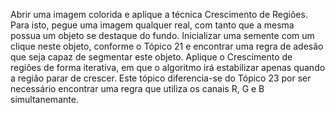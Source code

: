 Abrir uma imagem colorida e aplique a técnica Crescimento de Regiões. Para isto, pegue uma imagem qualquer real, com tanto que a mesma possua um objeto se destaque do fundo. Inicializar uma semente com um clique neste objeto, conforme o Tópico 21 e encontrar uma regra de adesão que seja capaz de segmentar este objeto. Aplique o Crescimento de regiões de forma iterativa, em que o algoritmo irá estabilizar apenas quando a região parar de crescer. Este tópico diferencia-se do Tópico 23 por ser necessário encontrar uma regra que utiliza os canais R, G e B simultanemante.
